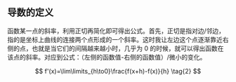 ## 导数的定义
函数某一点的斜率，利用正切再简化即可得出公式。首先，正切是指对边/邻边，指的是坐标上曲线的连接两个点形成的一个斜率。这时我让左边这个点逐渐靠近右侧的点，也就是当它们的间隔越来越小时，几乎为 0 的时候，就可以得出函数在该点的斜率。对应到公式：（左侧的函数值-右侧的函数值）/微小的变化。

$$
f'(x)=\lim\limits_{h\to0}\frac{f(x+h)-f(x)}{h} \tag{2}
$$







